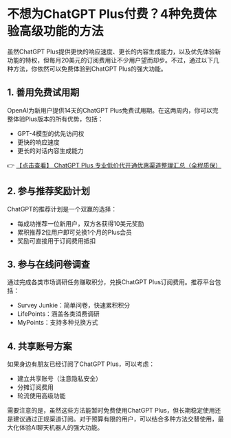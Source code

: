 # 不想为ChatGPT Plus付费？4种免费体验高级功能的方法

虽然ChatGPT Plus提供更快的响应速度、更长的内容生成能力，以及优先体验新功能的特权，但每月20美元的订阅费用让不少用户望而却步。不过，通过以下几种方法，你依然可以免费体验到ChatGPT Plus的强大功能。

## 1. 善用免费试用期
OpenAI为新用户提供14天的ChatGPT Plus免费试用期。在这两周内，你可以完整体验Plus版本的所有优势，包括：
- GPT-4模型的优先访问权
- 更快的响应速度
- 更长的对话内容生成能力

👉 [【点击查看】 ChatGPT Plus 专业低价代开通优惠渠道整理汇总（全程质保）](https://bit.ly/DaiKai)

## 2. 参与推荐奖励计划
ChatGPT的推荐计划是一个双赢的选择：
- 每成功推荐一位新用户，双方各获得10美元奖励
- 累积推荐2位用户即可兑换1个月的Plus会员
- 奖励可直接用于订阅费用抵扣

## 3. 参与在线问卷调查
通过完成各类市场调研任务赚取积分，兑换ChatGPT Plus订阅费用。推荐平台包括：
- Survey Junkie：简单问卷，快速累积积分
- LifePoints：涵盖各类消费调研
- MyPoints：支持多种兑换方式

## 4. 共享账号方案
如果身边有朋友已经订阅了ChatGPT Plus，可以考虑：
- 建立共享账号（注意隐私安全）
- 分摊订阅费用
- 轮流使用高级功能

需要注意的是，虽然这些方法能暂时免费使用ChatGPT Plus，但长期稳定使用还是建议通过正规渠道订阅。对于预算有限的用户，可以结合多种方法交替使用，最大化体验AI聊天机器人的强大功能。